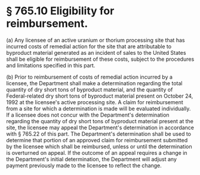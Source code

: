 # § 765.10   Eligibility for reimbursement.

(a) Any licensee of an active uranium or thorium processing site that has incurred costs of remedial action for the site that are attributable to byproduct material generated as an incident of sales to the United States shall be eligible for reimbursement of these costs, subject to the procedures and limitations specified in this part. 


(b) Prior to reimbursement of costs of remedial action incurred by a licensee, the Department shall make a determination regarding the total quantity of dry short tons of byproduct material, and the quantity of Federal-related dry short tons of byproduct material present on October 24, 1992 at the licensee's active processing site. A claim for reimbursement from a site for which a determination is made will be evaluated individually. If a licensee does not concur with the Department's determination regarding the quantity of dry short tons of byproduct material present at the site, the licensee may appeal the Department's determination in accordance with § 765.22 of this part. The Department's determination shall be used to determine that portion of an approved claim for reimbursement submitted by the licensee which shall be reimbursed, unless or until the determination is overturned on appeal. If the outcome of an appeal requires a change in the Department's initial determination, the Department will adjust any payment previously made to the licensee to reflect the change. 




